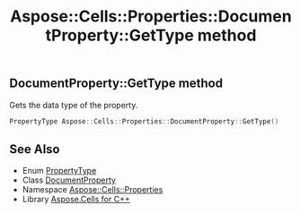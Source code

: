 ﻿---
title: Aspose::Cells::Properties::DocumentProperty::GetType method
linktitle: GetType
second_title: Aspose.Cells for C++ API Reference
description: 'Aspose::Cells::Properties::DocumentProperty::GetType method. Gets the data type of the property in C++.'
type: docs
weight: 1100
url: /cpp/aspose.cells.properties/documentproperty/gettype/
---
## DocumentProperty::GetType method


Gets the data type of the property.

```cpp
PropertyType Aspose::Cells::Properties::DocumentProperty::GetType()
```

## See Also

* Enum [PropertyType](../../propertytype/)
* Class [DocumentProperty](../)
* Namespace [Aspose::Cells::Properties](../../)
* Library [Aspose.Cells for C++](../../../)
